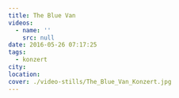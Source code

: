 ```yaml
---
title: The Blue Van
videos:
  - name: ''
    src: null
date: 2016-05-26 07:17:25
tags:
  - konzert
city:
location:
cover: ./video-stills/The_Blue_Van_Konzert.jpg
---
```

